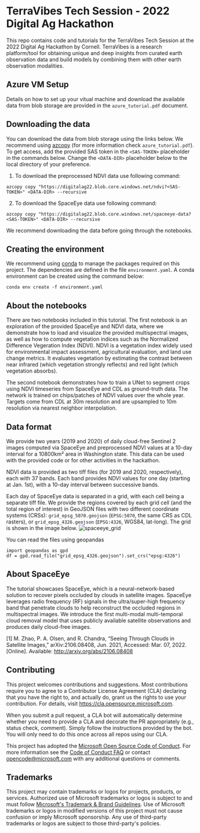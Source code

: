 # TerraVibes Tech Session - 2022 Digital Ag Hackathon 

This repo contains code and tutorials for the TerraVibes Tech Session at the 2022 Digital Ag Hackathon by Cornell. TerraVibes is a research platform/tool for obtaining unique and deep insights from curated earth observation data and build models by combining them with other earth observation modalities.

## Azure VM Setup
Details on how to set up your vitual machine and download the available data from blob storage are provided in the `azure_tutorial.pdf` document.

## Downloading the data
You can download the data from blob storage using the links below. We recommend using [azcopy](https://docs.microsoft.com/en-us/azure/storage/common/storage-ref-azcopy) (for more information check `azure_tutorial.pdf`). To get access, add the provided SAS token in the `<SAS-TOKEN>` placeholder in the commands below. Change the `<DATA-DIR>` placeholder below to the local directory of your preference.
1. To download the preprocessed NDVI data use following command:

```
azcopy copy "https://digitalag22.blob.core.windows.net/ndvi?<SAS-TOKEN>" <DATA-DIR> --recursive

```

2. To download the SpaceEye data use following command:

```
azcopy copy "https://digitalag22.blob.core.windows.net/spaceeye-data?<SAS-TOKEN>" <DATA-DIR> --recursive

```

We recommend downloading the data before going through the notebooks. 

## Creating the environment

We recommend using [conda](https://docs.conda.io/en/latest/) to manage the packages required on this project. The dependencies are defined in the file `environment.yaml`. A conda environment can be created using the command below:

```
conda env create -f environment.yaml
```

## About the notebooks

There are two notebooks included in this tutorial. The first notebook is an exploration of the provided SpaceEye and NDVI data, where we demonstrate how to load and visualize the provided multispectral images, as well as how to compute vegetation indices such as the Normalized Difference Vegeration Index (NDVI). NDVI is a vegetation index widely used for environmental impact assessment, agricultural evaluation, and land use change metrics. It evaluates vegetation by estimating the contrast between near infrared (which vegetation strongly reflects) and red light (which vegetation absorbs).

The second notebook demonstrates how to train a UNet to segment crops using NDVI timeseries from SpaceEye and CDL as ground-truth data. The network is trained on chips/patches of NDVI values over the whole year. Targets come from CDL at 30m resolution and are upsampled to 10m resolution via nearest neighbor interpolation. 

## Data format

We provide two years (2019 and 2020) of daily cloud-free Sentinel 2 images computed via SpaceEye and preprocessed NDVI values at a 10-day interval for a 10800km² area in Washington state. This data can be used with the provided code or for other activities in the hackathon.

NDVI data is provided as two tiff files (for 2019 and 2020, respectively), each with 37 bands. Each band provides NDVI values for one day (starting at Jan. 1st), with a 10-day interval between successive bands.

Each day of SpaceEye data is separated in a grid, with each cell being a separate tiff file. We provide the regions covered by each grid cell (and the total region of interest) in GeoJSON files with two different coordinate systems (CRSs): `grid_epsg_5070.geojson` (`EPSG:5070`, the same CRS as CDL rasters), or `grid_epsg_4326.geojson` (`EPSG:4326`, WGS84, lat-long). The grid is shown in the image below.
![spaceeye_grid](https://user-images.githubusercontent.com/4806997/157137974-d306ace0-83d1-4f61-a719-782a42ad2979.png)

You can read the files using geopandas
```
import geopandas as gpd
df = gpd.read_file("grid_epsg_4326.geojson").set_crs("epsg:4326")
```

## About SpaceEye
The tutorial showcases SpaceEye, which is a neural-network-based solution to recover pixels occluded by clouds in satellite images. SpaceEye leverages radio frequency (RF) signals in the ultra/super-high frequency band that penetrate clouds to help reconstruct the occluded regions in multispectral images. We introduce the first multi-modal multi-temporal cloud removal model that uses publicly available satellite observations and produces daily cloud-free images.

[1] M. Zhao, P. A. Olsen, and R. Chandra, “Seeing Through Clouds in Satellite Images,” arXiv:2106.08408, Jun. 2021, Accessed: Mar. 07, 2022. [Online]. Available: http://arxiv.org/abs/2106.08408

## Contributing

This project welcomes contributions and suggestions.  Most contributions require you to agree to a
Contributor License Agreement (CLA) declaring that you have the right to, and actually do, grant us
the rights to use your contribution. For details, visit https://cla.opensource.microsoft.com.

When you submit a pull request, a CLA bot will automatically determine whether you need to provide
a CLA and decorate the PR appropriately (e.g., status check, comment). Simply follow the instructions
provided by the bot. You will only need to do this once across all repos using our CLA.

This project has adopted the [Microsoft Open Source Code of Conduct](https://opensource.microsoft.com/codeofconduct/).
For more information see the [Code of Conduct FAQ](https://opensource.microsoft.com/codeofconduct/faq/) or
contact [opencode@microsoft.com](mailto:opencode@microsoft.com) with any additional questions or comments.

## Trademarks

This project may contain trademarks or logos for projects, products, or services. Authorized use of Microsoft 
trademarks or logos is subject to and must follow 
[Microsoft's Trademark & Brand Guidelines](https://www.microsoft.com/en-us/legal/intellectualproperty/trademarks/usage/general).
Use of Microsoft trademarks or logos in modified versions of this project must not cause confusion or imply Microsoft sponsorship.
Any use of third-party trademarks or logos are subject to those third-party's policies.

